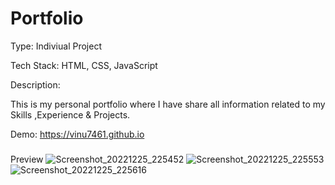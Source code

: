 # Portfolio 

Type: Indiviual Project 

Tech Stack: HTML, CSS, JavaScript  

Description: 

This is my personal portfolio where I have share all information related to my Skills ,Experience & Projects.

Demo: https://vinu7461.github.io
  
###
Preview 
![Screenshot_20221225_225452](https://user-images.githubusercontent.com/106326042/209477072-f7b4b3ef-3608-4b41-9661-d4b0e2c3b707.png)
![Screenshot_20221225_225553](https://user-images.githubusercontent.com/106326042/209477075-b1fd6901-4e10-491e-9714-82011787365d.png)
![Screenshot_20221225_225616](https://user-images.githubusercontent.com/106326042/209477076-dfec5a65-70fd-4abd-ab4f-d3a61a90c921.png)
